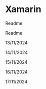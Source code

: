 # Xamarin
<p>Readme</p>
<p>Readme</p>
<p>13/11/2024</p>
<p>14/11/2024</p>
<p>15/11/2024</p>
<p>16/11/2024</p>
<p>17/11/2024</p>
